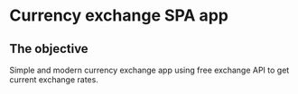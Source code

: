 # Currency exchange SPA app

## The objective

Simple and modern currency exchange app using free exchange API to get current exchange rates.

